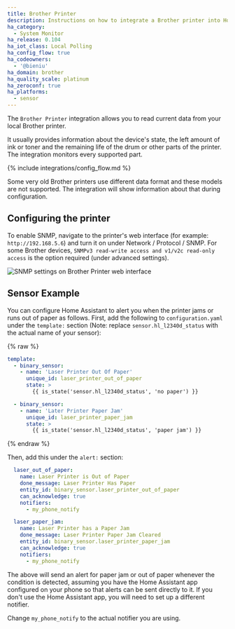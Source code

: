 ```yaml
---
title: Brother Printer
description: Instructions on how to integrate a Brother printer into Home Assistant.
ha_category:
  - System Monitor
ha_release: 0.104
ha_iot_class: Local Polling
ha_config_flow: true
ha_codeowners:
  - '@bieniu'
ha_domain: brother
ha_quality_scale: platinum
ha_zeroconf: true
ha_platforms:
  - sensor
---
```


The `Brother Printer` integration allows you to read current data from your local Brother printer.

It usually provides information about the device's state, the left amount of ink or toner and the remaining life of the drum or other parts of the printer.
The integration monitors every supported part.

{% include integrations/config_flow.md %}

<div class="note warning">

Some very old Brother printers use different data format and these models are not supported. The integration will show information about that during configuration.

</div>

## Configuring the printer

To enable SNMP, navigate to the printer's web interface (for example: `http://192.168.5.6`) and turn it on under Network / Protocol / SNMP.
For some Brother devices, `SNMPv3 read-write access and v1/v2c read-only access` is the option required (under advanced settings).

![SNMP settings on Brother Printer web interface](/images/integrations/brother/brother-printer-webui.png)

## Sensor Example

You can configure Home Assistant to alert you when the printer jams or runs out of paper as follows.  First, add the following to `configuration.yaml` under the `template:` section (Note: replace `sensor.hl_l2340d_status` with the actual name of your sensor):

{% raw %}

```yaml
template:
  - binary_sensor:
    - name: 'Laser Printer Out Of Paper'
      unique_id: laser_printer_out_of_paper
      state: >
        {{ is_state('sensor.hl_l2340d_status', 'no paper') }}

  - binary_sensor:
    - name: 'Later Printer Paper Jam'
      unique_id: laser_printer_paper_jam
      state: >
        {{ is_state('sensor.hl_l2340d_status', 'paper jam') }}
```

{% endraw %}

Then, add this under the `alert:` section:

```yaml
  laser_out_of_paper:
    name: Laser Printer is Out of Paper
    done_message: Laser Printer Has Paper
    entity_id: binary_sensor.laser_printer_out_of_paper
    can_acknowledge: true
    notifiers:
      - my_phone_notify

  laser_paper_jam:
    name: Laser Printer has a Paper Jam
    done_message: Laser Printer Paper Jam Cleared
    entity_id: binary_sensor.laser_printer_paper_jam
    can_acknowledge: true
    notifiers:
      - my_phone_notify
```

The above will send an alert for paper jam or out of paper whenever the condition is detected, assuming you have the Home Assistant app configured on your phone so that alerts can be sent directly to it. If you don't use the Home Assistant app, you will need to set up a different notifier.

Change `my_phone_notify` to the actual notifier you are using.
